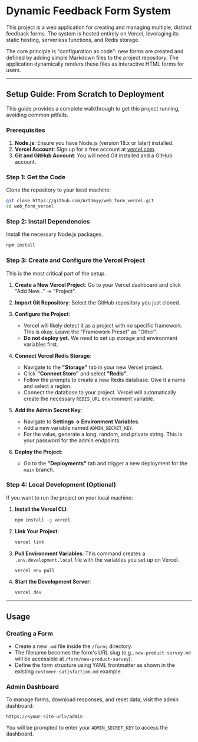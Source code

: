 # Dynamic Feedback Form System

This project is a web application for creating and managing multiple, distinct feedback forms. The system is hosted entirely on Vercel, leveraging its static hosting, serverless functions, and Redis storage.

The core principle is "configuration as code": new forms are created and defined by adding simple Markdown files to the project repository. The application dynamically renders these files as interactive HTML forms for users.

---

## Setup Guide: From Scratch to Deployment

This guide provides a complete walkthrough to get this project running, avoiding common pitfalls.

### Prerequisites

1.  **Node.js**: Ensure you have Node.js (version 18.x or later) installed.
2.  **Vercel Account**: Sign up for a free account at [vercel.com](https://vercel.com).
3.  **Git and GitHub Account**: You will need Git installed and a GitHub account.

### Step 1: Get the Code

Clone the repository to your local machine:

```bash
git clone https://github.com/Art3myy/web_form_vercel.git
cd web_form_vercel
```

### Step 2: Install Dependencies

Install the necessary Node.js packages.

```bash
npm install
```

### Step 3: Create and Configure the Vercel Project

This is the most critical part of the setup.

1.  **Create a New Vercel Project**: Go to your Vercel dashboard and click "Add New..." -> "Project".

2.  **Import Git Repository**: Select the GitHub repository you just cloned.

3.  **Configure the Project**:
    *   Vercel will likely detect it as a project with no specific framework. This is okay. Leave the "Framework Preset" as "Other".
    *   **Do not deploy yet.** We need to set up storage and environment variables first.

4.  **Connect Vercel Redis Storage**:
    *   Navigate to the **"Storage"** tab in your new Vercel project.
    *   Click **"Connect Store"** and select **"Redis"**.
    *   Follow the prompts to create a new Redis database. Give it a name and select a region.
    *   Connect the database to your project. Vercel will automatically create the necessary `REDIS_URL` environment variable.

5.  **Add the Admin Secret Key**:
    *   Navigate to **Settings -> Environment Variables**.
    *   Add a new variable named `ADMIN_SECRET_KEY`.
    *   For the value, generate a long, random, and private string. This is your password for the admin endpoints.

6.  **Deploy the Project**:
    *   Go to the **"Deployments"** tab and trigger a new deployment for the `main` branch.

### Step 4: Local Development (Optional)

If you want to run the project on your local machine:

1.  **Install the Vercel CLI**:
    ```bash
    npm install -g vercel
    ```
2.  **Link Your Project**:
    ```bash
    vercel link
    ```
3.  **Pull Environment Variables**: This command creates a `.env.development.local` file with the variables you set up on Vercel.
    ```bash
    vercel env pull
    ```
4.  **Start the Development Server**:
    ```bash
    vercel dev
    ```

---

## Usage

### Creating a Form

-   Create a new `.md` file inside the `/forms` directory.
-   The filename becomes the form's URL slug (e.g., `new-product-survey.md` will be accessible at `/form/new-product-survey`).
-   Define the form structure using YAML frontmatter as shown in the existing `customer-satisfaction.md` example.

### Admin Dashboard

To manage forms, download responses, and reset data, visit the admin dashboard:

`https://<your-site-url>/admin`

You will be prompted to enter your `ADMIN_SECRET_KEY` to access the dashboard.
